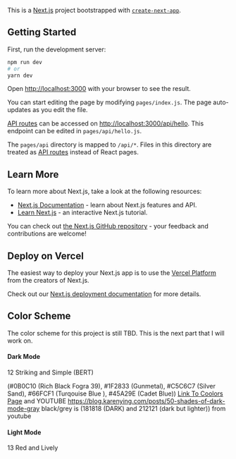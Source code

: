 This is a [Next.js](https://nextjs.org/) project bootstrapped with [`create-next-app`](https://github.com/vercel/next.js/tree/canary/packages/create-next-app).

## Getting Started

First, run the development server:

```bash
npm run dev
# or
yarn dev
```

Open [http://localhost:3000](http://localhost:3000) with your browser to see the result.

You can start editing the page by modifying `pages/index.js`. The page auto-updates as you edit the file.

[API routes](https://nextjs.org/docs/api-routes/introduction) can be accessed on [http://localhost:3000/api/hello](http://localhost:3000/api/hello). This endpoint can be edited in `pages/api/hello.js`.

The `pages/api` directory is mapped to `/api/*`. Files in this directory are treated as [API routes](https://nextjs.org/docs/api-routes/introduction) instead of React pages.

## Learn More

To learn more about Next.js, take a look at the following resources:

- [Next.js Documentation](https://nextjs.org/docs) - learn about Next.js features and API.
- [Learn Next.js](https://nextjs.org/learn) - an interactive Next.js tutorial.

You can check out [the Next.js GitHub repository](https://github.com/vercel/next.js/) - your feedback and contributions are welcome!

## Deploy on Vercel

The easiest way to deploy your Next.js app is to use the [Vercel Platform](https://vercel.com/new?utm_medium=default-template&filter=next.js&utm_source=create-next-app&utm_campaign=create-next-app-readme) from the creators of Next.js.

Check out our [Next.js deployment documentation](https://nextjs.org/docs/deployment) for more details.

## Color Scheme

The color scheme for this project is still TBD. This is the next part that I will work on.

#### Dark Mode
12 Striking and Simple (BERT)  

(#0B0C10 (Rich Black Fogra 39), #1F2833 (Gunmetal), #C5C6C7 (Silver Sand), #66FCF1 (Turqouise Blue ), #45A29E (Cadet Blue)) [Link To Coolors Page](https://coolors.co/0b0c10-1f2833-c5c6c7-66fcf1-45a29e)  and YOUTUBE https://blog.karenying.com/posts/50-shades-of-dark-mode-gray  black/grey is (181818 (DARK) and 212121 (dark but lighter)) from youtube

#### Light Mode
13 Red and Lively
